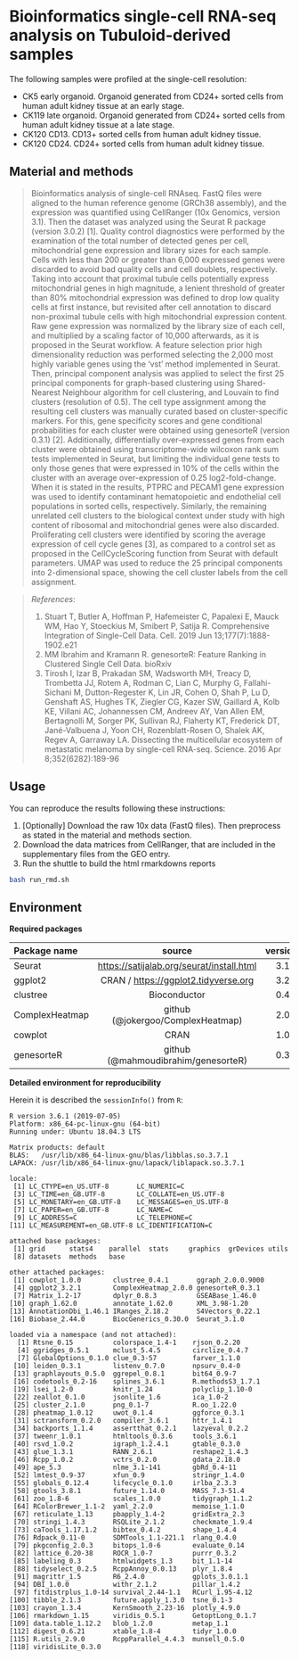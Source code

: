 # Bioinformatics single-cell RNA-seq analysis on Tubuloid-derived samples
The following samples were profiled at the single-cell resolution:
* CK5 early organoid. Organoid generated from CD24+ sorted cells from human adult kidney tissue at an early stage.
* CK119 late organoid. Organoid generated from CD24+ sorted cells from human adult kidney tissue at a late stage.
* CK120 CD13. CD13+ sorted cells from human adult kidney tissue.
* CK120 CD24. CD24+ sorted cells from human adult kidney tissue.

## Material and methods
> Bioinformatics analysis of single-cell RNAseq. FastQ files were aligned to the human reference genome (GRCh38 assembly), 
and the expression was quantified using CellRanger (10x Genomics, version 3.1). Then the dataset was analyzed using the Seurat 
R package (version 3.0.2) [1]. Quality control diagnostics were performed by the examination of the total number of detected genes 
per cell, mitochondrial gene expression and library sizes for each sample. Cells with less than 200 or greater than 6,000 expressed 
genes were discarded to avoid bad quality cells and cell doublets, respectively. Taking into account that proximal tubule cells 
potentially express mitochondrial genes in high magnitude, a lenient threshold of greater than 80% mitochondrial expression was 
defined to drop low quality cells at first instance, but revisited after cell annotation to discard non-proximal tubule cells with 
high mitochondrial expression content. Raw gene expression was normalized by the library size of each cell, and multiplied by a scaling 
factor of 10,000 afterwards, as it is proposed in the Seurat workflow. A feature selection prior high dimensionality reduction was 
performed selecting the 2,000 most highly variable genes using the ‘vst’ method implemented in Seurat. Then, principal component analysis 
was applied to select the first 25 principal components for graph-based clustering using Shared-Nearest Neighbour algorithm for cell clustering, 
and Louvain to find clusters (resolution of 0.5). The cell type assignment among the resulting cell clusters was manually curated based on 
cluster-specific markers. For this, gene specificity scores and gene conditional probabilities for each cluster were obtained using 
genesorteR (version 0.3.1) [2]. Additionally, differentially over-expressed genes from each cluster were obtained using transcriptome-wide 
wilcoxon rank sum tests implemented in Seurat, but limiting the individual gene tests to only those genes that were expressed in 10% 
of the cells within the cluster with an average over-expression of 0.25 log2-fold-change. When it is stated in the results, PTPRC and 
PECAM1 gene expression was used to identify contaminant hematopoietic and endothelial cell populations in sorted cells, respectively. 
Similarly, the remaining unrelated cell clusters to the biological context under study with high content of ribosomal and mitochondrial 
genes were also discarded. Proliferating cell clusters were identified by scoring the average expression of cell cycle genes [3], as 
compared to a control set as proposed in the CellCycleScoring function from Seurat with default parameters. UMAP was used to reduce 
the 25 principal components into 2-dimensional space, showing the cell cluster labels from the cell assignment.

> *References*:
> 1. Stuart T, Butler A, Hoffman P, Hafemeister C, Papalexi E, Mauck WM, Hao Y, Stoeckius M, Smibert P, Satija R. Comprehensive Integration of Single-Cell Data. Cell. 2019 Jun 13;177(7):1888-1902.e21
> 2. MM Ibrahim and  Kramann R. genesorteR: Feature Ranking in Clustered Single Cell Data. bioRxiv
> 3. Tirosh I, Izar B, Prakadan SM, Wadsworth MH, Treacy D, Trombetta JJ, Rotem A, Rodman C, Lian C, Murphy G, Fallahi-Sichani M, Dutton-Regester K, Lin JR, Cohen O, Shah P, Lu D, Genshaft AS, Hughes TK, Ziegler CG, Kazer SW, Gaillard A, Kolb KE, Villani AC, Johannessen CM, Andreev AY, Van Allen EM, Bertagnolli M, Sorger PK, Sullivan RJ, Flaherty KT, Frederick DT, Jané-Valbuena J, Yoon CH, Rozenblatt-Rosen O, Shalek AK, Regev A, Garraway LA. Dissecting the multicellular ecosystem of metastatic melanoma by single-cell RNA-seq. Science. 2016 Apr 8;352(6282):189-96

## Usage
You can reproduce the results following these instructions:
1. [Optionally] Download the raw 10x data (FastQ files). Then preprocess as stated in the material and methods section.
2. Download the data matrices from CellRanger, that are included in the supplementary files from the GEO entry.
3. Run the shuttle to build the html rmarkdowns reports

```bash
bash run_rmd.sh
```

## Environment

**Required packages**

| Package name | source | version |
| :--- | :---: | ---: |
| Seurat | https://satijalab.org/seurat/install.html | 3.1.0 |
| ggplot2 | CRAN / https://ggplot2.tidyverse.org | 3.2.1 |
| clustree | Bioconductor | 0.4.1 |
| ComplexHeatmap | github (@jokergoo/ComplexHeatmap) | 2.0.0 |
| cowplot | CRAN | 1.0.0 |
| genesorteR | github (@mahmoudibrahim/genesorteR) | 0.3.1 |


**Detailed environment for reproducibility**

Herein it is described the `sessionInfo()` from `R`:
```
R version 3.6.1 (2019-07-05)
Platform: x86_64-pc-linux-gnu (64-bit)
Running under: Ubuntu 18.04.3 LTS

Matrix products: default
BLAS:   /usr/lib/x86_64-linux-gnu/blas/libblas.so.3.7.1
LAPACK: /usr/lib/x86_64-linux-gnu/lapack/liblapack.so.3.7.1

locale:
 [1] LC_CTYPE=en_US.UTF-8       LC_NUMERIC=C              
 [3] LC_TIME=en_GB.UTF-8        LC_COLLATE=en_US.UTF-8    
 [5] LC_MONETARY=en_GB.UTF-8    LC_MESSAGES=en_US.UTF-8   
 [7] LC_PAPER=en_GB.UTF-8       LC_NAME=C                 
 [9] LC_ADDRESS=C               LC_TELEPHONE=C            
[11] LC_MEASUREMENT=en_GB.UTF-8 LC_IDENTIFICATION=C       

attached base packages:
 [1] grid      stats4    parallel  stats     graphics  grDevices utils    
 [8] datasets  methods   base     

other attached packages:
 [1] cowplot_1.0.0        clustree_0.4.1       ggraph_2.0.0.9000   
 [4] ggplot2_3.2.1        ComplexHeatmap_2.0.0 genesorteR_0.3.1    
 [7] Matrix_1.2-17        dplyr_0.8.3          GSEABase_1.46.0     
[10] graph_1.62.0         annotate_1.62.0      XML_3.98-1.20       
[13] AnnotationDbi_1.46.1 IRanges_2.18.2       S4Vectors_0.22.1    
[16] Biobase_2.44.0       BiocGenerics_0.30.0  Seurat_3.1.0        

loaded via a namespace (and not attached):
  [1] Rtsne_0.15          colorspace_1.4-1    rjson_0.2.20       
  [4] ggridges_0.5.1      mclust_5.4.5        circlize_0.4.7     
  [7] GlobalOptions_0.1.0 clue_0.3-57         farver_1.1.0       
 [10] leiden_0.3.1        listenv_0.7.0       npsurv_0.4-0       
 [13] graphlayouts_0.5.0  ggrepel_0.8.1       bit64_0.9-7        
 [16] codetools_0.2-16    splines_3.6.1       R.methodsS3_1.7.1  
 [19] lsei_1.2-0          knitr_1.24          polyclip_1.10-0    
 [22] zeallot_0.1.0       jsonlite_1.6        ica_1.0-2          
 [25] cluster_2.1.0       png_0.1-7           R.oo_1.22.0        
 [28] pheatmap_1.0.12     uwot_0.1.4          ggforce_0.3.1      
 [31] sctransform_0.2.0   compiler_3.6.1      httr_1.4.1         
 [34] backports_1.1.4     assertthat_0.2.1    lazyeval_0.2.2     
 [37] tweenr_1.0.1        htmltools_0.3.6     tools_3.6.1        
 [40] rsvd_1.0.2          igraph_1.2.4.1      gtable_0.3.0       
 [43] glue_1.3.1          RANN_2.6.1          reshape2_1.4.3     
 [46] Rcpp_1.0.2          vctrs_0.2.0         gdata_2.18.0       
 [49] ape_5.3             nlme_3.1-141        gbRd_0.4-11        
 [52] lmtest_0.9-37       xfun_0.9            stringr_1.4.0      
 [55] globals_0.12.4      lifecycle_0.1.0     irlba_2.3.3        
 [58] gtools_3.8.1        future_1.14.0       MASS_7.3-51.4      
 [61] zoo_1.8-6           scales_1.0.0        tidygraph_1.1.2    
 [64] RColorBrewer_1.1-2  yaml_2.2.0          memoise_1.1.0      
 [67] reticulate_1.13     pbapply_1.4-2       gridExtra_2.3      
 [70] stringi_1.4.3       RSQLite_2.1.2       checkmate_1.9.4    
 [73] caTools_1.17.1.2    bibtex_0.4.2        shape_1.4.4        
 [76] Rdpack_0.11-0       SDMTools_1.1-221.1  rlang_0.4.0        
 [79] pkgconfig_2.0.3     bitops_1.0-6        evaluate_0.14      
 [82] lattice_0.20-38     ROCR_1.0-7          purrr_0.3.2        
 [85] labeling_0.3        htmlwidgets_1.3     bit_1.1-14         
 [88] tidyselect_0.2.5    RcppAnnoy_0.0.13    plyr_1.8.4         
 [91] magrittr_1.5        R6_2.4.0            gplots_3.0.1.1     
 [94] DBI_1.0.0           withr_2.1.2         pillar_1.4.2       
 [97] fitdistrplus_1.0-14 survival_2.44-1.1   RCurl_1.95-4.12    
[100] tibble_2.1.3        future.apply_1.3.0  tsne_0.1-3         
[103] crayon_1.3.4        KernSmooth_2.23-16  plotly_4.9.0       
[106] rmarkdown_1.15      viridis_0.5.1       GetoptLong_0.1.7   
[109] data.table_1.12.2   blob_1.2.0          metap_1.1          
[112] digest_0.6.21       xtable_1.8-4        tidyr_1.0.0        
[115] R.utils_2.9.0       RcppParallel_4.4.3  munsell_0.5.0      
[118] viridisLite_0.3.0  
```



